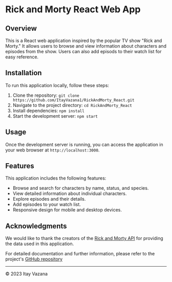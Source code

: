 # Rick and Morty React Web App

## Overview
This is a React web application inspired by the popular TV show "Rick and Morty." It allows users to browse and view information about characters and episodes from the show. Users can also add episods to their watch list for easy reference.

## Installation
To run this application locally, follow these steps:

1. Clone the repository: `git clone https://github.com/ItayVazana1/RickAndMorty_React.git`
2. Navigate to the project directory: `cd RickAndMorty_React`
3. Install dependencies: `npm install`
4. Start the development server: `npm start`

## Usage
Once the development server is running, you can access the application in your web browser at `http://localhost:3000`.

## Features
This application includes the following features:

- Browse and search for characters by name, status, and species.
- View detailed information about individual characters.
- Explore episodes and their details.
- Add episodes to your watch list.
- Responsive design for mobile and desktop devices.

## Acknowledgments
We would like to thank the creators of the [Rick and Morty API](https://rickandmortyapi.com/) for providing the data used in this application.

For detailed documentation and further information, please refer to the project's [GitHub repository](https://github.com/ItayVazana1/RickAndMorty_React)

---

&copy; 2023 Itay Vazana

